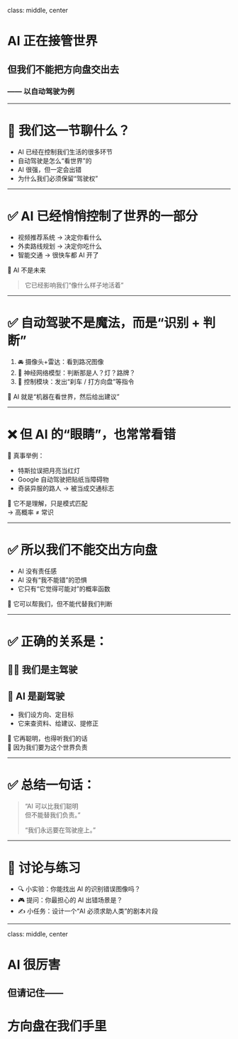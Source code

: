 class: middle, center
# AI 正在接管世界  
## 但我们不能把方向盘交出去  
### —— 以自动驾驶为例

---

# 🧭 我们这一节聊什么？

- AI 已经在控制我们生活的很多环节  
- 自动驾驶是怎么“看世界”的  
- AI 很强，但一定会出错  
- 为什么我们必须保留“驾驶权”

---

# ✅ AI 已经悄悄控制了世界的一部分

- 视频推荐系统 → 决定你看什么  
- 外卖路线规划 → 决定你吃什么  
- 智能交通 → 很快车都 AI 开了

🎯 AI 不是未来  
> 它已经影响我们“像什么样子地活着”

---

# ✅ 自动驾驶不是魔法，而是“识别 + 判断”

1. 🚘 摄像头+雷达：看到路况图像  
2. 🧠 神经网络模型：判断那是人？灯？路牌？  
3. 🤖 控制模块：发出“刹车 / 打方向盘”等指令

🎯 AI 就是“机器在看世界，然后给出建议”

---

# ❌ 但 AI 的“眼睛”，也常常看错

📌 真事举例：

- 特斯拉误把月亮当红灯  
- Google 自动驾驶把贴纸当障碍物  
- 奇装异服的路人 → 被当成交通标志

🎯 它不是理解，只是模式匹配  
→ 高概率 ≠ 常识

---

# ✅ 所以我们不能交出方向盘

- AI 没有责任感  
- AI 没有“我不能错”的恐惧  
- 它只有“它觉得可能对”的概率函数

🎯 它可以帮我们，但不能代替我们判断

---

# ✅ 正确的关系是：

## 🧑‍✈️ 我们是主驾驶  
## 🤖 AI 是副驾驶

- 我们设方向、定目标  
- 它来查资料、给建议、提修正

🎯 它再聪明，也得听我们的话  
🎯 因为我们要为这个世界负责

---

# ✅ 总结一句话：

> “AI 可以比我们聪明  
> 但不能替我们负责。”  
>
> “我们永远要在驾驶座上。”

---

# 💬 讨论与练习

- 🔍 小实验：你能找出 AI 的识别错误图像吗？  
- 🎮 提问：你最担心的 AI 出错场景是？  
- ✍️ 小任务：设计一个“AI 必须求助人类”的剧本片段

---

class: middle, center
# AI 很厉害  
## 但请记住——  
# 方向盘在我们手里  
